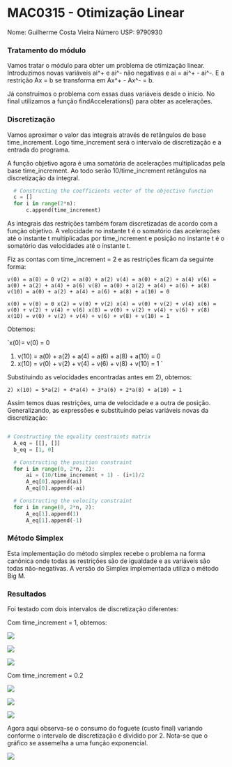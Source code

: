 # MAC0315 - Otimização Linear

Nome: Guilherme Costa Vieira
Número USP: 9790930


### Tratamento do módulo

Vamos tratar o módulo para obter um problema de otimização linear. Introduzimos novas variáveis ai^+ e ai^- não negativas e ai = ai^+ - ai^-. E a restrição Ax = b se transforma em Ax^+ - Ax^- = b.

Já construímos o problema com essas duas variáveis desde o início. No final utilizamos a função findAccelerations() para obter as acelerações.

### Discretização

Vamos aproximar o valor das integrais através de retângulos de base time_increment. Logo time_increment será o intervalo de discretização e a entrada do programa.

A função objetivo agora é uma somatória de acelerações multiplicadas pela base time_increment. Ao todo serão 10/time_increment retângulos na discretização da integral.

```python
  # Constructing the coefficients vector of the objective function
  c = []
  for i in range(2*n):
      c.append(time_increment)
```

As integrais das restrições também foram discretizadas de acordo com a função objetivo. A velocidade no instante t é o somatório das acelerações até o instante t multiplicadas por time_increment e posição no instante t é o somatório das velocidades até o instante t.

Fiz as contas com time_increment = 2 e as restrições ficam da seguinte forma:

`v(0) = a(0) = 0
v(2) = a(0) + a(2)
v(4) = a(0) + a(2) + a(4)
v(6) = a(0) + a(2) + a(4) + a(6)
v(8) = a(0) + a(2) + a(4) + a(6) + a(8)
v(10) = a(0) + a(2) + a(4) + a(6) + a(8) + a(10) = 0
`

`x(0) = v(0) = 0
x(2) = v(0) + v(2)
x(4) = v(0) + v(2) + v(4)
x(6) = v(0) + v(2) + v(4) + v(6)
x(8) = v(0) + v(2) + v(4) + v(6) + v(8)
x(10) = v(0) + v(2) + v(4) + v(6) + v(8) + v(10) = 1
`

Obtemos:

`x(0)= v(0) = 0
1) v(10) = a(0) + a(2) + a(4) + a(6) + a(8) + a(10) = 0
2) x(10) = v(0) + v(2) + v(4) + v(6) + v(8) + v(10) = 1
`

Substituindo as velocidades encontradas antes em 2), obtemos:

`2) x(10) = 5*a(2) + 4*a(4) + 3*a(6) + 2*a(8) + a(10) = 1`

Assim temos duas restrições, uma de velocidade e a outra de posição.
Generalizando, as expressões e substituindo pelas variáveis novas da discretização:


```python

# Constructing the equality constraints matrix
  A_eq = [[], []]
  b_eq = [1, 0]

  # Constructing the position constraint
  for i in range(0, 2*n, 2):
      ai = (10/time_increment + 1) - (i+1)/2
      A_eq[0].append(ai)
      A_eq[0].append(-ai)

  # Constructing the velocity constraint
  for i in range(0, 2*n, 2):
      A_eq[1].append(1)
      A_eq[1].append(-1)
```

### Método Simplex

Esta implementação do método simplex recebe o problema na forma canônica onde todas as restrições são de igualdade e as variáveis são todas não-negativas.
A versão do Simplex implementada utiliza o método Big M.

### Resultados

Foi testado com dois intervalos de discretização diferentes:

Com time_increment = 1, obtemos:

![](/imgs/ac1.png)

![](/imgs/vel1.png)

![](/imgs/pos1.png)

Com time_increment = 0.2

![](/imgs/ac3.png)

![](/imgs/vel2.png)

![](/imgs/pos2.png)

Agora aqui observa-se o consumo do foguete (custo final) variando conforme o intervalo de discretização é dividido por 2. Nota-se que o gráfico se assemelha a uma função exponencial.

![](/imgs/cost.png)
